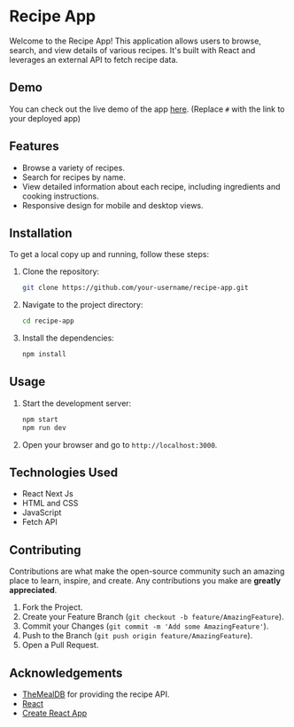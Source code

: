 # Recipe App

Welcome to the Recipe App! This application allows users to browse, search, and view details of various recipes. It's built with React and leverages an external API to fetch recipe data.


## Demo

You can check out the live demo of the app [here](foodrecipapp.netlify.app). (Replace `#` with the link to your deployed app)

## Features

- Browse a variety of recipes.
- Search for recipes by name.
- View detailed information about each recipe, including ingredients and cooking instructions.
- Responsive design for mobile and desktop views.

## Installation

To get a local copy up and running, follow these steps:

1. Clone the repository:
    ```sh
    git clone https://github.com/your-username/recipe-app.git
    ```
2. Navigate to the project directory:
    ```sh
    cd recipe-app
    ```
3. Install the dependencies:
    ```sh
    npm install
    ```

## Usage

1. Start the development server:
    ```sh
    npm start
    npm run dev
    ```
2. Open your browser and go to `http://localhost:3000`.

## Technologies Used

- React Next Js
- HTML and CSS
- JavaScript
- Fetch API



## Contributing

Contributions are what make the open-source community such an amazing place to learn, inspire, and create. Any contributions you make are **greatly appreciated**.

1. Fork the Project.
2. Create your Feature Branch (`git checkout -b feature/AmazingFeature`).
3. Commit your Changes (`git commit -m 'Add some AmazingFeature'`).
4. Push to the Branch (`git push origin feature/AmazingFeature`).
5. Open a Pull Request.



## Acknowledgements

- [TheMealDB](foodrecipapp.netlify.app) for providing the recipe API.
- [React](https://reactjs.org/)
- [Create React App](https://create-react-app.dev/)

